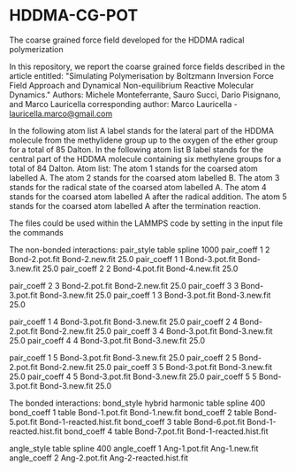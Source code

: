# HDDMA-CG-POT
The coarse grained force field developed for the HDDMA radical polymerization

In this repository, we report the coarse grained force fields described in the article entitled:
"Simulating Polymerisation by Boltzmann Inversion Force Field Approach and Dynamical Non-equilibrium Reactive Molecular Dynamics."
Authors:
Michele Monteferrante, Sauro Succi, Dario Pisignano, and Marco Lauricella
corresponding author: Marco Lauricella - lauricella.marco@gmail.com

In the following atom list A label stands for the lateral part of the HDDMA molecule 
from the methylidene group up to the oxygen of the ether group for a total of 85 Dalton.
In the following atom list B label stands for the central part of the HDDMA molecule 
containing six methylene groups for a total of 84 Dalton.
Atom list:
The atom 1 stands for the coarsed atom labelled A.
The atom 2 stands for the coarsed atom labelled B.
The atom 3 stands for the radical state of the coarsed atom labelled A.
The atom 4 stands for the coarsed atom labelled A after the radical addition.
The atom 5 stands for the coarsed atom labelled A after the termination reaction.

The files could be used within the LAMMPS code by setting in the input file the commands

The non-bonded interactions:
pair_style table spline 1000 
pair_coeff 1 2 Bond-2.pot.fit Bond-2.new.fit 25.0
pair_coeff 1 1 Bond-3.pot.fit Bond-3.new.fit 25.0
pair_coeff 2 2 Bond-4.pot.fit Bond-4.new.fit 25.0

pair_coeff 2 3 Bond-2.pot.fit Bond-2.new.fit 25.0
pair_coeff 3 3 Bond-3.pot.fit Bond-3.new.fit 25.0
pair_coeff 1 3 Bond-3.pot.fit Bond-3.new.fit 25.0

pair_coeff 1 4 Bond-3.pot.fit Bond-3.new.fit 25.0
pair_coeff 2 4 Bond-2.pot.fit Bond-2.new.fit 25.0
pair_coeff 3 4 Bond-3.pot.fit Bond-3.new.fit 25.0
pair_coeff 4 4 Bond-3.pot.fit Bond-3.new.fit 25.0

pair_coeff 1 5  Bond-3.pot.fit Bond-3.new.fit 25.0 
pair_coeff 2 5  Bond-2.pot.fit Bond-2.new.fit 25.0
pair_coeff 3 5  Bond-3.pot.fit Bond-3.new.fit 25.0
pair_coeff 4 5  Bond-3.pot.fit Bond-3.new.fit 25.0
pair_coeff 5 5  Bond-3.pot.fit Bond-3.new.fit 25.0

The bonded interactions:
bond_style hybrid harmonic table spline 400
bond_coeff 1 table Bond-1.pot.fit Bond-1.new.fit 
bond_coeff 2 table Bond-5.pot.fit Bond-1-reacted.hist.fit
bond_coeff 3 table Bond-6.pot.fit Bond-1-reacted.hist.fit
bond_coeff 4 table Bond-7.pot.fit Bond-1-reacted.hist.fit 

angle_style table spline 400 
angle_coeff 1 Ang-1.pot.fit Ang-1.new.fit
angle_coeff 2 Ang-2.pot.fit Ang-2-reacted.hist.fit



